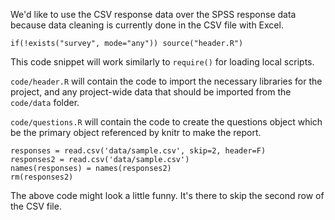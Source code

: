We'd like to use the CSV response data over the SPSS
response data because data cleaning is currently done
in the CSV file with Excel.

    if(!exists("survey", mode="any")) source("header.R")

This code snippet will work similarly to `require()` for
loading local scripts.

`code/header.R` will contain the code to import the
necessary libraries for the project, and any
project-wide data that should be imported from the
`code/data` folder.

`code/questions.R` will contain the code to create the
questions object which be the primary object referenced
by knitr to make the report.

    responses = read.csv('data/sample.csv', skip=2, header=F)
    responses2 = read.csv('data/sample.csv')
    names(responses) = names(responses2)
    rm(responses2)

The above code might look a little funny. It's there to
skip the second row of the CSV file. 

